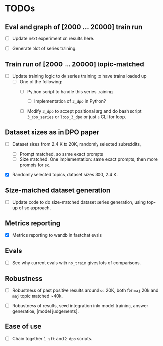 # TODOs


## Eval and graph of [2000 ... 20000] train run

- [ ] Update next experiment on results here.
- [ ] Generate plot of series training.


## Train run of [2000 ... 20000] topic-matched

- [ ] Update training logic to do series training to have trains loaded up
  - [ ] One of the following:
    - [ ] Python script to handle this series training
      - [ ] Implementation of `3_dpo` in Python? 
    - [ ] Modify `3_dpo` to accept positional arg and do bash script `3_dpo_series`
          or `loop_3_dpo` or just a CLI for loop.


## Dataset sizes as in DPO paper

- [ ] Dataset sizes from 2.4 K to 20K, randomly selected subreddits, 
    - [ ] Prompt matched, so same exact prompts
    - [ ] Size matched. One implementation: same exact prompts, then more prompts for
      `sc`.

- [x] Randomly selected topics, dataset sizes 300, 2.4 K.


## Size-matched dataset generation

- [ ] Update code to do size-matched dataset series generation,
      using top-up of sc approach.


## Metrics reporting
- [x] Metrics reporting to wandb in fastchat evals


## Evals

- [ ] See why current evals with `no_train` gives lots of comparisons.


## Robustness

- [ ] Robustness of past positive results around `sc` 20K, both for `maj` 20k and `maj` topic
  matched ~40k.

- [ ] Robustness of results, seed integration into model training, answer generation, [model
  judgements].


## Ease of use

- [ ] Chain together `1_sft` and `2_dpo` scripts.
